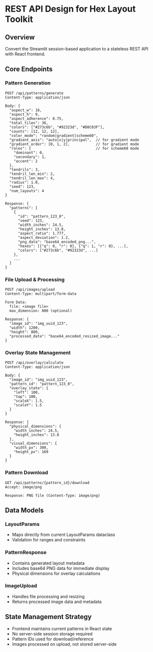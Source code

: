# REST API Design for Hex Layout Toolkit

## Overview
Convert the Streamlit session-based application to a stateless REST API with React frontend.

## Core Endpoints

### Pattern Generation
```
POST /api/patterns/generate
Content-Type: application/json

Body: {
  "aspect_w": 16,
  "aspect_h": 9,
  "aspect_adherence": 0.75,
  "total_tiles": 36,
  "colors": ["#273c6b", "#92323d", "#D8C03F"],
  "counts": [12, 12, 12],
  "color_mode": "random|gradient|scheme60",
  "gradient_axis": "auto|x|y|principal",  // for gradient mode
  "gradient_order": [0, 1, 2],            // for gradient mode
  "roles": {                              // for scheme60 mode
    "dominant": 0,
    "secondary": 1,
    "accent": 2
  },
  "tendrils": 3,
  "tendril_len_min": 2,
  "tendril_len_max": 4,
  "radius": 1.0,
  "seed": 123,
  "num_layouts": 4
}

Response: {
  "patterns": [
    {
      "id": "pattern_123_0",
      "seed": 123,
      "width_inches": 24.5,
      "height_inches": 13.8,
      "aspect_ratio": 1.777,
      "aspect_deviation": 1.2,
      "png_data": "base64_encoded_png...",
      "hexes": [{"q": 0, "r": 0}, {"q": 1, "r": 0}, ...],
      "colors": ["#273c6b", "#92323d", ...]
    },
    ...
  ]
}
```

### File Upload & Processing
```
POST /api/images/upload
Content-Type: multipart/form-data

Form Data:
  file: <image file>
  max_dimension: 800 (optional)

Response: {
  "image_id": "img_uuid_123",
  "width": 1200,
  "height": 800,
  "processed_data": "base64_encoded_resized_image..."
}
```

### Overlay State Management
```
POST /api/overlay/calculate
Content-Type: application/json

Body: {
  "image_id": "img_uuid_123",
  "pattern_id": "pattern_123_0",
  "overlay_state": {
    "left": 100,
    "top": 100,
    "scaleX": 1.5,
    "scaleY": 1.5
  }
}

Response: {
  "physical_dimensions": {
    "width_inches": 24.5,
    "height_inches": 13.8
  },
  "visual_dimensions": {
    "width_px": 300,
    "height_px": 169
  }
}
```

### Pattern Download
```
GET /api/patterns/{pattern_id}/download
Accept: image/png

Response: PNG file (Content-Type: image/png)
```

## Data Models

### LayoutParams
- Maps directly from current LayoutParams dataclass
- Validation for ranges and constraints

### PatternResponse
- Contains generated layout metadata
- Includes base64 PNG data for immediate display
- Physical dimensions for overlay calculations

### ImageUpload
- Handles file processing and resizing
- Returns processed image data and metadata

## State Management Strategy
- Frontend maintains current patterns in React state
- No server-side session storage required
- Pattern IDs used for download/reference
- Images processed on upload, not stored server-side